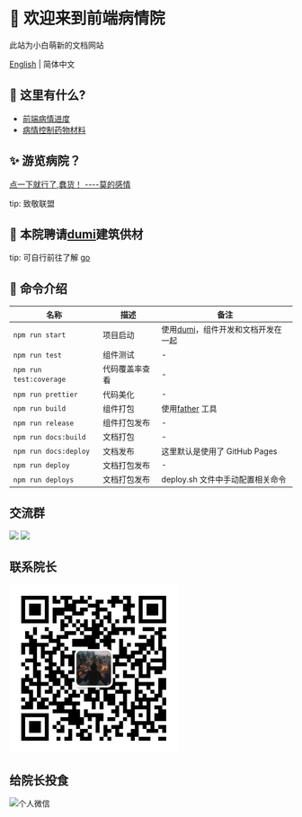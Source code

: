# 🌟 欢迎来到前端病情院

此站为小白萌新的文档网站

[English](/) | 简体中文

## 🚀 这里有什么?

- [前端病情进度](/docs/guide)
- [病情控制药物材料](components/)

## ✨ 游览病院？

[点一下就行了,蠢货！ ----莫的感情](http://liuyuanhua.site/my-markdown/)

tip: 致敬联盟

## 📒 本院聘请[dumi](https://d.umijs.org/zh-CN/guide)建筑供材

tip: 可自行前往了解 [go](https://d.umijs.org/zh-CN/guide)

## 🤖 命令介绍

| 名称                    | 描述           | 备注                                                                |
| ----------------------- | -------------- | ------------------------------------------------------------------- |
| `npm run start`         | 项目启动       | 使用[dumi](https://github.com/umijs/dumi)，组件开发和文档开发在一起 |
| `npm run test`          | 组件测试       | -                                                                   |
| `npm run test:coverage` | 代码覆盖率查看 | -                                                                   |
| `npm run prettier`      | 代码美化       | -                                                                   |
| `npm run build`         | 组件打包       | 使用[father](https://github.com/umijs/father) 工具                  |
| `npm run release`       | 组件打包发布   | -                                                                   |
| `npm run docs:build`    | 文档打包       | -                                                                   |
| `npm run docs:deploy`   | 文档发布       | 这里默认是使用了 GitHub Pages                                       |
| `npm run deploy`        | 文档打包发布   | -                                                                   |
| `npm run deploys`       | 文档打包发布   | deploy.sh 文件中手动配置相关命令                                    |

## 交流群

<div>
  <img data-type="dingtalk" src="https://gw.alipayobjects.com/zos/bmw-prod/ce3439e7-3bf9-4031-b823-6473439ec9e6/kxkiis4c_w1004_h1346.jpeg" width="300" />
  <img data-type="wechat" src="https://gw.alipayobjects.com/zos/bmw-prod/c18bc2a5-719a-48ca-b225-c79ef88bfb43/k7m10ymd_w1004_h1346.jpeg" width="300" />
</div>

## 联系院长

<div>
  <img
    data-type="wechat"
    title="个人微信"
    src="https://raw.githubusercontent.com/LiuYuanhuaG/my-markdown/408bae1293ed0bb71074937ba1695a613f2e2a11/public/img/my_wx.jpg"
    width="300"
  />
</div>

## 给院长投食

<div>
  <img
    data-type="wechat"
    title="个人微信"
    src="https://raw.iqiq.io/LiuYuanhuaG/my-markdown/5f657624af9914f2368a2056dff73934a9c01137/public/img/toushi.jpg"
    width="300"
  />
</div>
